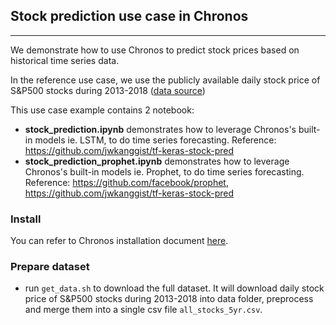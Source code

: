 ## Stock prediction  use case in Chronos

---
We demonstrate how to use Chronos to predict stock prices based on historical time series data.

In the reference use case, we use the publicly available daily stock price of S&P500 stocks during 2013-2018 ([data source](https://www.kaggle.com/camnugent/sandp500/))

This use case example contains 2 notebook:

- **stock_prediction.ipynb** demonstrates how to leverage Chronos's built-in models ie. LSTM, to do time series forecasting. Reference: https://github.com/jwkanggist/tf-keras-stock-pred
- **stock_prediction_prophet.ipynb** demonstrates how to leverage Chronos's built-in models ie. Prophet, to do time series forecasting. Reference: https://github.com/facebook/prophet, https://github.com/jwkanggist/tf-keras-stock-pred

### Install

You can refer to Chronos installation document [here](https://bigdl.readthedocs.io/en/latest/doc/Chronos/Overview/chronos.html#install).

### Prepare dataset
- run `get_data.sh` to download the full dataset. It will download daily stock price of S&P500 stocks during 2013-2018 into data folder, preprocess and merge them into a single csv file `all_stocks_5yr.csv`.

